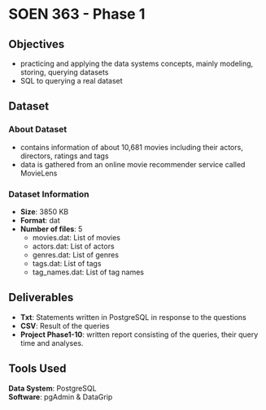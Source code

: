 # SOEN 363 - Phase 1
## Objectives
- practicing and applying the data systems concepts, mainly modeling, storing, querying datasets
- SQL to querying a real dataset

## Dataset
### About Dataset
- contains information of about 10,681 movies including their actors, directors, ratings and tags
- data is gathered from an online movie recommender service called MovieLens

### Dataset Information
- **Size**: 3850 KB
- **Format**: dat
- **Number of files**: 5
  - movies.dat: List of movies
  - actors.dat: List of actors
  - genres.dat: List of genres
  - tags.dat: List of tags
  - tag_names.dat: List of tag names

## Deliverables
- **Txt**: Statements written in PostgreSQL in response to the questions
- **CSV**: Result of the queries
- **Project Phase1-10**: written report consisting of the queries, their query time and analyses.

## Tools Used
**Data System**: PostgreSQL<br/>
**Software**: pgAdmin & DataGrip
